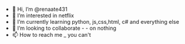 - 👋 Hi, I’m @renaate431
- 👀 I’m interested in netflix
- 🌱 I’m currently learning        python, js,css,html, c# and everything else
- 💞️ I’m looking to collaborate     - - on nothing
- 📫 How to reach me        _ you can't

<!---
renaate431/renaate431 is a ✨ special ✨ repository because its `README.md` (this file) appears on your GitHub profile.
You can click the Preview link to take a look at your changes.
--->
